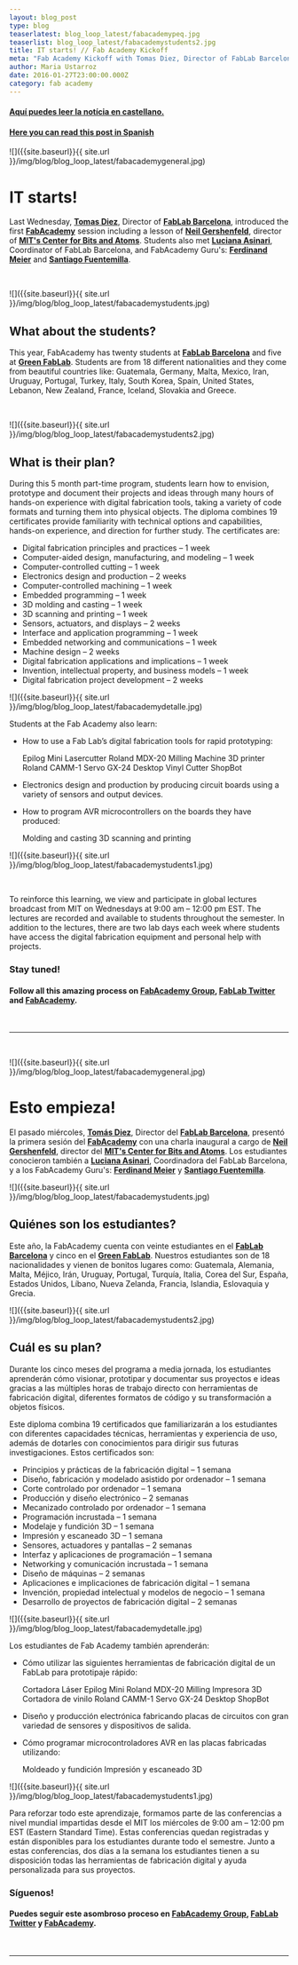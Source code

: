 ```yaml
---
layout: blog_post
type: blog
teaserlatest: blog_loop_latest/fabacademypeq.jpg
teaserlist: blog_loop_latest/fabacademystudents2.jpg
title: IT starts! // Fab Academy Kickoff
meta: "Fab Academy Kickoff with Tomas Diez, Director of FabLab Barcelona, introducing the first lesson of Neil Gershenfeld, director of MIT's Center for Bits and Atoms."
author: Maria Ustarroz
date: 2016-01-27T23:00:00.000Z
category: fab academy
---
```


<h4><a href="#spanish"> Aquí puedes leer la notícia en castellano. </a></h4>
<h4><a href="#spanish"> Here you can read this post in Spanish </a></h4>

![]({{site.baseurl}}{{ site.url }}/img/blog/blog_loop_latest/fabacademygeneral.jpg)


# IT starts!

Last Wednesday, **[Tomas Diez](http://iaac.net/iaac/people/tomas-diez/)**, Director of **[FabLab Barcelona](http://fablabbcn.org)**, introduced the first **[FabAcademy](http://fabacademy.org/)** session including a lesson of **[Neil Gershenfeld](http://ng.cba.mit.edu/)**, director of **[MIT's Center for Bits and Atoms](http://cba.mit.edu/)**. Students also met **[Luciana Asinari](http://iaac.net/iaac/people/luciana-asinari/)**, Coordinator of FabLab Barcelona, and FabAcademy Guru's: **[Ferdinand Meier](http://iaac.net/iaac/people/ferdinand-meier/)** and **[Santiago Fuentemilla](http://iaac.net/iaac/people/santi-fuentemilla/)**.

&nbsp;

![]({{site.baseurl}}{{ site.url }}/img/blog/blog_loop_latest/fabacademystudents.jpg)

## What about the students?

This year, FabAcademy has twenty students at **[FabLab Barcelona](http://fablabbcn.org/fab_academy.html)** and five at **[Green FabLab](http://greenfablab.org/)**. Students are from 18 different nationalities and they come from beautiful countries like:  Guatemala, Germany, Malta, Mexico, Iran, Uruguay, Portugal, Turkey, Italy, South Korea, Spain, United States, Lebanon, New Zealand, France, Iceland, Slovakia and Greece.

&nbsp;

![]({{site.baseurl}}{{ site.url }}/img/blog/blog_loop_latest/fabacademystudents2.jpg)


## What is their plan?

During this 5 month part-time program, students learn how to envision, prototype and document their projects and ideas through many hours of hands-on experience with digital fabrication tools, taking a variety of code formats and turning them into physical objects. 
The diploma combines 19 certificates provide familiarity with technical options and capabilities, hands-on experience, and direction for further study. The certificates are:

- Digital fabrication principles and practices – 1 week
- Computer-aided design, manufacturing, and modeling – 1 week
- Computer-controlled cutting – 1 week
- Electronics design and production – 2 weeks
- Computer-controlled machining – 1 week
- Embedded programming – 1 week
- 3D molding and casting – 1 week
- 3D scanning and printing – 1 week
- Sensors, actuators, and displays – 2 weeks
- Interface and application programming – 1 week
- Embedded networking and communications – 1 week
- Machine design – 2 weeks
- Digital fabrication applications and implications – 1 week
- Invention, intellectual property, and business models – 1 week
- Digital fabrication project development – 2 weeks

![]({{site.baseurl}}{{ site.url }}/img/blog/blog_loop_latest/fabacademydetalle.jpg)
&nbsp;

Students at the Fab Academy also learn:

- How to use a Fab Lab’s digital fabrication tools for rapid prototyping:

    Epilog Mini Lasercutter
    Roland MDX-20 Milling Machine
    3D printer
    Roland CAMM-1 Servo GX-24 Desktop Vinyl Cutter
    ShopBot

- Electronics design and production by producing circuit boards using a variety of sensors and output devices.

- How to program AVR microcontrollers on the boards they have produced:

    Molding and casting
    3D scanning and printing


![]({{site.baseurl}}{{ site.url }}/img/blog/blog_loop_latest/fabacademystudents1.jpg)

&nbsp;

To reinforce this learning, we view and participate in global lectures broadcast from MIT on Wednesdays at 9:00 am – 12:00 pm EST. The lectures are recorded and available to students throughout the semester. In addition to the lectures, there are two lab days each week where students have access the digital fabrication equipment and personal help with projects.

### Stay tuned!

<h4> Follow all this amazing process on <u><a href="https://www.facebook.com/FabLab.BCN">FabAcademy Group</a></u>, <u><a href="https://twitter.com/fablabbcn">FabLab Twitter</a></u> and <u><a href="http://fabacademy.org/">FabAcademy</a></u>.</h4>

&nbsp;

---

&nbsp;

<a name="spanish">
![]({{site.baseurl}}{{ site.url }}/img/blog/blog_loop_latest/fabacademygeneral.jpg)
</a>

# Esto empieza!

El pasado miércoles, **[Tomás Diez](http://iaac.net/iaac/people/tomas-diez/)**, Director del **[FabLab Barcelona](http://fablabbcn.org)**, presentó la primera sesión del **[FabAcademy](http://fabacademy.org/)** con una charla inaugural a cargo de **[Neil Gershenfeld](http://ng.cba.mit.edu/)**, director del **[MIT's Center for Bits and Atoms](http://cba.mit.edu/)**. Los estudiantes conocieron también a **[Luciana Asinari](http://iaac.net/iaac/people/luciana-asinari/)**, Coordinadora del FabLab Barcelona, y a los FabAcademy Guru's: **[Ferdinand Meier](http://iaac.net/iaac/people/ferdinand-meier/)** y **[Santiago Fuentemilla](http://iaac.net/iaac/people/santi-fuentemilla/)**.

![]({{site.baseurl}}{{ site.url }}/img/blog/blog_loop_latest/fabacademystudents.jpg)

## Quiénes son los estudiantes?

Este año, la FabAcademy cuenta con veinte estudiantes en el **[FabLab Barcelona](http://fablabbcn.org/fab_academy.html)** y cinco en el **[Green FabLab](http://greenfablab.org/)**. Nuestros estudiantes son de 18 nacionalidades y vienen de bonitos lugares como: Guatemala, Alemania, Malta, Méjico, Irán, Uruguay, Portugal, Turquía, Italia, Corea del Sur, España, Estados Unidos, Líbano, Nueva Zelanda, Francia, Islandia, Eslovaquia y Grecia.


![]({{site.baseurl}}{{ site.url }}/img/blog/blog_loop_latest/fabacademystudents2.jpg)


## Cuál es su plan?

Durante los cinco meses del programa a media jornada, los estudiantes aprenderán cómo visionar, prototipar y documentar sus proyectos e ideas gracias a las múltiples horas de trabajo directo con herramientas de fabricación digital, diferentes formatos de código y su transformación a objetos físicos.

Este diploma combina 19 certificados que familiarizarán a los estudiantes con diferentes capacidades técnicas, herramientas y experiencia de uso, además de dotarles con conocimientos para dirigir sus futuras investigaciones. Estos certificados son:

- Principios y prácticas de la fabricación digital – 1 semana
- Diseño, fabricación y modelado asistido por ordenador – 1 semana
- Corte controlado por ordenador – 1 semana
- Producción y diseño electrónico – 2 semanas
- Mecanizado controlado por ordenador – 1 semana
- Programación incrustada – 1 semana
- Modelaje y fundición 3D – 1 semana
- Impresión y escaneado 3D – 1 semana
- Sensores, actuadores y pantallas – 2 semanas
- Interfaz y aplicaciones de programación – 1 semana
- Networking y comunicación incrustada – 1 semana
- Diseño de máquinas – 2 semanas
- Aplicaciones e implicaciones de fabricación digital – 1 semana
- Invención, propiedad intelectual y modelos de negocio – 1 semana
- Desarrollo de proyectos de fabricación digital – 2 semanas



![]({{site.baseurl}}{{ site.url }}/img/blog/blog_loop_latest/fabacademydetalle.jpg)


Los estudiantes de Fab Academy también aprenderán:

- Cómo utilizar las siguientes herramientas de fabricación digital de un FabLab para prototipaje rápido:

    Cortadora Láser Epilog Mini
    Roland MDX-20 Milling 
    Impresora 3D 
    Cortadora de vinilo Roland CAMM-1 Servo GX-24 Desktop 
    ShopBot

- Diseño y producción electrónica fabricando placas de circuitos con gran variedad de sensores y dispositivos de salida.

- Cómo programar microcontroladores AVR en las placas fabricadas utilizando:

    Moldeado y fundición
    Impresión y escaneado 3D


![]({{site.baseurl}}{{ site.url }}/img/blog/blog_loop_latest/fabacademystudents1.jpg)

Para reforzar todo este aprendizaje, formamos parte de las conferencias a nivel mundial impartidas desde el MIT los miércoles de 9:00 am – 12:00 pm EST (Eastern Standard Time). Estas conferencias quedan registradas y están disponibles para los estudiantes durante todo el semestre. Junto a estas conferencias, dos días a la semana los estudiantes tienen a su disposición todas las herramientas de fabricación digital y ayuda personalizada para sus proyectos.


### Síguenos!

<h4> Puedes seguir este asombroso proceso en <u><a href="https://www.facebook.com/FabLab.BCN">FabAcademy Group</a></u>, <u><a href="https://twitter.com/fablabbcn">FabLab Twitter</a></u> y <u><a href="http://fabacademy.org/">FabAcademy</a></u>.</h4>


&nbsp;


---


